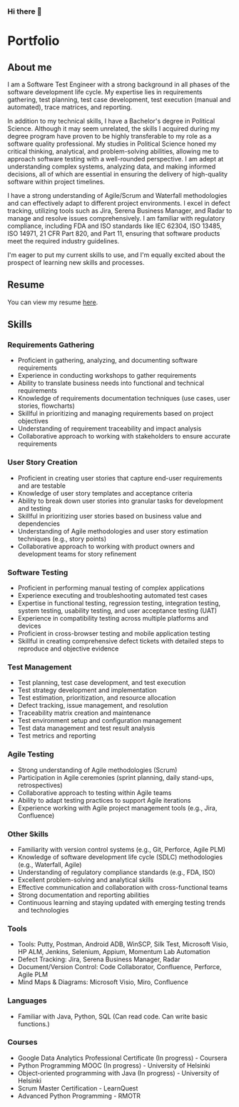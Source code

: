 ### Hi there 👋

<!--
**MandyRadford/MandyRadford** is a ✨ _special_ ✨ repository because its `README.md` (this file) appears on your GitHub profile.

Here are some ideas to get you started:

- 🔭 I’m currently working on ...
- 🌱 I’m currently learning ...
- 👯 I’m looking to collaborate on ...
- 🤔 I’m looking for help with ...
- 💬 Ask me about ...
- 📫 How to reach me: ...
- 😄 Pronouns: ...
- ⚡ Fun fact: ...
-->

# Portfolio

## About me
I am a Software Test Engineer with a strong background in all phases of the software development life cycle. My expertise lies in requirements gathering, test planning, test case development, test execution (manual and automated), trace matrices, and reporting. 

In addition to my technical skills, I have a Bachelor's degree in Political Science. Although it may seem unrelated, the skills I acquired during my degree program have proven to be highly transferable to my role as a software quality professional. My studies in Political Science honed my critical thinking, analytical, and problem-solving abilities, allowing me to approach software testing with a well-rounded perspective. I am adept at understanding complex systems, analyzing data, and making informed decisions, all of which are essential in ensuring the delivery of high-quality software within project timelines.

I have a strong understanding of Agile/Scrum and Waterfall methodologies and can effectively adapt to different project environments. I excel in defect tracking, utilizing tools such as Jira, Serena Business Manager, and Radar to manage and resolve issues comprehensively. I am familiar with regulatory compliance, including FDA and ISO standards like IEC 62304, ISO 13485, ISO 14971, 21 CFR Part 820, and Part 11, ensuring that software products meet the required industry guidelines.

I'm eager to put my current skills to use, and I'm equally excited about the prospect of learning new skills and processes.

<!--
I am passionate about delivering quality and data-driven results, consistently striving for excellence in every project I undertake. With a combination of technical expertise, a solid understanding of software development methodologies, and the transferable skills gained from my degree in Political Science, I bring a unique perspective and a strong foundation to any QA Engineering role. 
-->

## Resume
You can view my resume [here](https://docs.google.com/document/d/1XzBNKwZHKv7e_gcJvMKvwRHdS4W1f7aNVRTKvtuGwTQ/edit?usp=sharing).

## Skills
### Requirements Gathering
* Proficient in gathering, analyzing, and documenting software requirements
* Experience in conducting workshops to gather requirements
* Ability to translate business needs into functional and technical requirements
* Knowledge of requirements documentation techniques (use cases, user stories, flowcharts)
* Skillful in prioritizing and managing requirements based on project objectives
* Understanding of requirement traceability and impact analysis
* Collaborative approach to working with stakeholders to ensure accurate requirements

### User Story Creation
* Proficient in creating user stories that capture end-user requirements and are testable
* Knowledge of user story templates and acceptance criteria
* Ability to break down user stories into granular tasks for development and testing
* Skillful in prioritizing user stories based on business value and dependencies
* Understanding of Agile methodologies and user story estimation techniques (e.g., story points)
* Collaborative approach to working with product owners and development teams for story refinement

### Software Testing
* Proficient in performing manual testing of complex applications 
* Experience executing and troubleshooting automated test cases
* Expertise in functional testing, regression testing, integration testing, system testing, usability testing, and user acceptance testing (UAT)
* Experience in compatibility testing across multiple platforms and devices
* Proficient in cross-browser testing and mobile application testing
* Skillful in creating comprehensive defect tickets with detailed steps to reproduce and objective evidence

### Test Management
* Test planning, test case development, and test execution
* Test strategy development and implementation
* Test estimation, prioritization, and resource allocation
* Defect tracking, issue management, and resolution
* Traceability matrix creation and maintenance
* Test environment setup and configuration management
* Test data management and test result analysis
* Test metrics and reporting
  
### Agile Testing
* Strong understanding of Agile methodologies (Scrum)
* Participation in Agile ceremonies (sprint planning, daily stand-ups, retrospectives)
* Collaborative approach to testing within Agile teams
* Ability to adapt testing practices to support Agile iterations
* Experience working with Agile project management tools (e.g., Jira, Confluence)

### Other Skills
* Familiarity with version control systems (e.g., Git, Perforce, Agile PLM)
* Knowledge of software development life cycle (SDLC) methodologies (e.g., Waterfall, Agile)
* Understanding of regulatory compliance standards (e.g., FDA, ISO)
* Excellent problem-solving and analytical skills
* Effective communication and collaboration with cross-functional teams
* Strong documentation and reporting abilities
* Continuous learning and staying updated with emerging testing trends and technologies
  
### Tools
* Tools: Putty, Postman, Android ADB, WinSCP, Silk Test, Microsoft Visio, HP ALM, Jenkins, Selenium, Appium, Momentum Lab Automation
* Defect Tracking: Jira, Serena Business Manager, Radar
* Document/Version Control: Code Collaborator, Confluence, Perforce, Agile PLM
* Mind Maps & Diagrams: Microsoft Visio, Miro, Confluence

### Languages
* Familiar with Java, Python, SQL (Can read code. Can write basic functions.) 

### Courses
* Google Data Analytics Professional Certificate (In progress) - Coursera
* Python Programming MOOC (In progress) -  University of Helsinki
* Object-oriented programming with Java (In progress) -  University of Helsinki
* Scrum Master Certification - LearnQuest	                                                                                                                         
* Advanced Python Programming - RMOTR      
